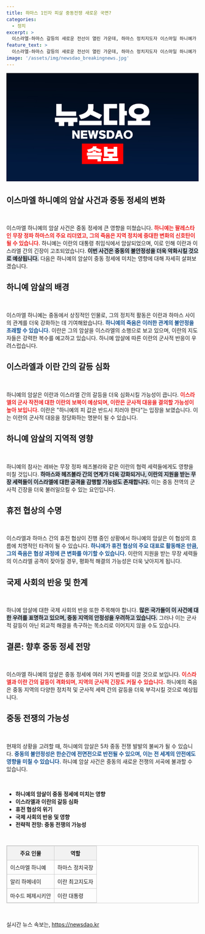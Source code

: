 ```yaml
---
title: 하마스 1인자 피살 중동전쟁 새로운 국면?
categories:
  - 정치
excerpt: >
  이스라엘-하마스 갈등의 새로운 전선이 열린 가운데, 하마스 정치지도자 이스마일 하니예가 이란에서 암살당했습니다. 이란은 이 사건에 강력히 반발하며 이스라엘에 보복할 것을 경고하고 있어, 중동 지역의 긴장이 격화되고 있습니다.
feature_text: >
  이스라엘-하마스 갈등의 새로운 전선이 열린 가운데, 하마스 정치지도자 이스마일 하니예가 이란에서 암살당했습니다. 이란은 이 사건에 강력히 반발하며 이스라엘에 보복할 것을 경고하고 있어, 중동 지역의 긴장이 격화되고 있습니다.
image: '/assets/img/newsdao_breakingnews.jpg'
---
```


<p><img src="/assets/img/newsdao_breakingnews.jpg" alt="ontimetimes 속보" /></p>

<h2 data-ke-size="size26">이스마엘 하니예의 암살 사건과 중동 정세의 변화</h2>

<p data-ke-size="size16">&nbsp;</p>

<p>이스마엘 하니예의 암살 사건은 중동 정세에 큰 영향을 미쳤습니다. <b><span style="color: #ee2323;">하니예는 팔레스타인 무장 정파 하마스의 주요 리더였고, 그의 죽음은 지역 정치에 중대한 변화의 신호탄이 될 수 있습니다.</span></b> 하니예는 이란의 대통령 취임식에서 암살되었으며, 이로 인해 이란과 이스라엘 간의 긴장이 고조되었습니다. <b><span style="background-color: #21538527;">이번 사건은 중동의 불안정성을 더욱 악화시킬 것으로 예상됩니다.</span></b> 다음은 하니예의 암살이 중동 정세에 미치는 영향에 대해 자세히 살펴보겠습니다.</p>

<h2 data-ke-size="size26">하니예 암살의 배경</h2>

<p data-ke-size="size16">&nbsp;</p>

<p>이스마엘 하니예는 중동에서 상징적인 인물로, 그의 정치적 활동은 이란과 하마스 사이의 관계를 더욱 강화하는 데 기여해왔습니다. <b><span style="color: #1a5490;">하니예의 죽음은 이러한 관계의 불안정을 초래할 수 있습니다.</span></b> 이란은 그의 암살을 이스라엘의 소행으로 보고 있으며, 이란의 지도자들은 강력한 복수를 예고하고 있습니다. 하니예 암살에 따른 이란의 군사적 반응이 우려스럽습니다.</p>

<h2 data-ke-size="size26">이스라엘과 이란 간의 갈등 심화</h2>

<p data-ke-size="size16">&nbsp;</p>

<p>하니예의 암살은 이란과 이스라엘 간의 갈등을 더욱 심화시킬 가능성이 큽니다. <b><span style="color: #ee2323;">이스라엘의 군사 작전에 대한 이란의 보복이 예상되며, 이란은 군사적 대응을 결의할 가능성이 높아 보입니다.</span></b> 이란은 "하니예의 피 값은 반드시 치러야 한다"는 입장을 보였습니다. 이는 이란의 군사적 대응을 정당화하는 명분이 될 수 있습니다.</p>

<h2 data-ke-size="size26">하니예 암살의 지역적 영향</h2>

<p data-ke-size="size16">&nbsp;</p>

<p>하니예의 참사는 레바논 무장 정파 헤즈볼라와 같은 이란의 협력 세력들에게도 영향을 미칠 것입니다. <b><span style="background-color: #21538527;">하마스와 헤즈볼라 간의 연계가 더욱 강화되거나, 이란의 지원을 받는 무장 세력들이 이스라엘에 대한 공격을 감행할 가능성도 존재합니다.</span></b> 이는 중동 전역의 군사적 긴장을 더욱 불러일으킬 수 있는 요인입니다.</p>

<h2 data-ke-size="size26">휴전 협상의 수명</h2>

<p data-ke-size="size16">&nbsp;</p>

<p>이스라엘과 하마스 간의 휴전 협상이 진행 중인 상황에서 하니예의 암살은 이 협상의 흐름에 치명적인 타격이 될 수 있습니다. <b><span style="color: #1a5490;">하니예가 휴전 협상의 주요 대표로 활동해온 만큼, 그의 죽음은 협상 과정에 큰 변화를 야기할 수 있습니다.</span></b> 이란의 지원을 받는 무장 세력들의 이스라엘 공격이 잦아질 경우, 평화적 해결의 가능성은 더욱 낮아지게 됩니다.</p>

<h2 data-ke-size="size26">국제 사회의 반응 및 한계</h2>

<p data-ke-size="size16">&nbsp;</p>

<p>하니예 암살에 대한 국제 사회의 반응 또한 주목해야 합니다. <b><span style="background-color: #21538527;">많은 국가들이 이 사건에 대한 우려를 표명하고 있으며, 중동 지역의 안정성을 우려하고 있습니다.</span></b> 그러나 이는 군사적 갈등이 아닌 외교적 해결을 촉구하는 목소리로 이어지지 않을 수도 있습니다. </p>

<h2 data-ke-size="size26">결론: 향후 중동 정세 전망</h2>

<p data-ke-size="size16">&nbsp;</p>

<p>이스마엘 하니예의 암살은 중동 정세에 여러 가지 변화를 이끌 것으로 보입니다. <b><span style="color: #ee2323;">이스라엘과 이란 간의 갈등이 격화되며, 지역의 군사적 긴장도 커질 수 있습니다.</span></b> 하니예의 죽음은 중동 지역의 다양한 정치적 및 군사적 세력 간의 갈등을 더욱 부각시킬 것으로 예상됩니다. </p>

<h2 data-ke-size="size26">중동 전쟁의 가능성</h2>

<p data-ke-size="size16">&nbsp;</p>

<p>현재의 상황을 고려할 때, 하니예의 암살은 5차 중동 전쟁 발발의 불씨가 될 수 있습니다. <b><span style="color: #1a5490;">중동의 불안정성은 한순간에 전면전으로 반전될 수 있으며, 이는 전 세계의 안전에도 영향을 미칠 수 있습니다.</span></b> 하니예 암살 사건은 중동의 새로운 전쟁의 서곡에 불과할 수 있습니다. </p>

<p data-ke-size="size16">&nbsp;</p>

<ul>
    <li><b>하니예의 암살이 중동 정세에 미치는 영향</b></li>
    <li><b>이스라엘과 이란의 갈등 심화</b></li>
    <li><b>휴전 협상의 위기</b></li>
    <li><b>국제 사회의 반응 및 영향</b></li>
    <li><b>전략적 전망: 중동 전쟁의 가능성</b></li>
</ul>

<p data-ke-size="size16">&nbsp;</p>

<table style="border: 1px solid #ccc; width: 100%; border-collapse: collapse;">
    <tr style="background-color: #f2f2f2;">
        <th style="border: 1px solid #ccc; padding: 8px; text-align: center;">주요 인물</th>
        <th style="border: 1px solid #ccc; padding: 8px; text-align: center;">역할</th>
    </tr>
    <tr>
        <td style="border: 1px solid #ccc; padding: 8px;">이스마엘 하니예</td>
        <td style="border: 1px solid #ccc; padding: 8px;">하마스 정치국장</td>
    </tr>
    <tr>
        <td style="border: 1px solid #ccc; padding: 8px;">알리 하메네이</td>
        <td style="border: 1px solid #ccc; padding: 8px;">이란 최고지도자</td>
    </tr>
    <tr>
        <td style="border: 1px solid #ccc; padding: 8px;">마수드 페제시키안</td>
        <td style="border: 1px solid #ccc; padding: 8px;">이란 대통령</td>
    </tr>
</table>

<p data-ke-size="size16">&nbsp;</p>
실시간 뉴스 속보는, <a href="https://newsdao.kr" rel="dofollow">https://newsdao.kr</a>


